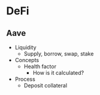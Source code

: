 # DeFi
## Aave
- Liquidity
    - Supply, borrow, swap, stake
- Concepts
    - Health factor
        - How is it calculated?
- Process
    - Deposit collateral
    